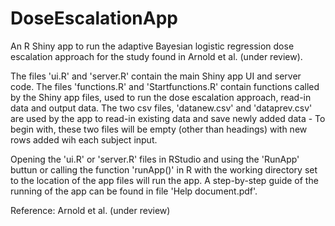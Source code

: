 # DoseEscalationApp

An R Shiny app to run the adaptive Bayesian logistic regression dose escalation approach for the study found in Arnold et al. (under review).

The files 'ui.R' and 'server.R' contain the main Shiny app UI and server code. The files 'functions.R' and 'Startfunctions.R' contain functions called by the Shiny app files, used to run the dose escalation approach, read-in data and output data. The two csv files, 'datanew.csv' and 'dataprev.csv' are used by the app to read-in existing data and save newly added data - To begin with, these two files will be empty (other than headings) with new rows added wih each subject input.

Opening the 'ui.R' or 'server.R' files in RStudio and using the 'RunApp' buttun or calling the function 'runApp()' in R with the working directory set to the location of the app files will run the app. A step-by-step guide of the running of the app can be found in file 'Help document.pdf'.

Reference: Arnold et al. (under review)
